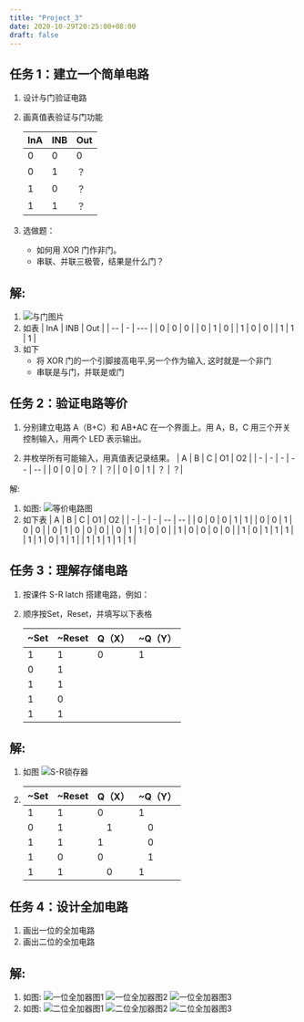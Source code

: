```yaml
---
title: "Project_3"
date: 2020-10-29T20:25:00+08:00
draft: false
---
```


## 任务 1：建立一个简单电路

1. 设计与门验证电路

1. 画真值表验证与门功能

    | InA | INB | Out |
    | -- | - | --- |
    | 0	| 0	| 0 |
    | 0	| 1	| ？|
    | 1	| 0	| ？|
    | 1	| 1 | ？|
1. 选做题：
    * 如何用 XOR 门作非门。
    * 串联、并联三极管，结果是什么门？

## 解:
1. ![ 与门图片 ](https://raw.githubusercontent.com/LinsenTaixian/images/master/homework_images/project_3/%E5%B1%8F%E5%B9%95%E6%88%AA%E5%9B%BE(247).png)
1. 如表
    | InA | INB | Out |
    | -- | - | --- |
    | 0	| 0	| 0 |
    | 0	| 1	| 0 |
    | 1	| 0	| 0 |
    | 1	| 1 | 1 |
1. 如下
    * 将 XOR 门的一个引脚接高电平,另一个作为输入, 这时就是一个非门
    * 串联是与门，并联是或门
## 任务 2：验证电路等价

1. 分别建立电路 A（B+C）和 AB+AC 在一个界面上。用 A，B，C 用三个开关控制输入，用两个 LED 表示输出。


1. 并枚举所有可能输入，用真值表记录结果。
    | A	| B	| C	| O1 | O2 |
    | - | - | - | -- | -- |
    | 0 | 0	| 0	| ？ | ？|
    | 0	| 0	| 1	| ？ | ？|

解:
1. 如图: ![等价电路图](https://raw.githubusercontent.com/LinsenTaixian/images/master/homework_images/project_3/%E5%B1%8F%E5%B9%95%E6%88%AA%E5%9B%BE(248).png)
1. 如下表
    | A	| B	| C	| O1 | O2 |
    | - | - | - | -- | -- |
    | 0 | 0	| 0	| 1 | 1 |
    | 0	| 0	| 1	| 0 | 0 |
    | 0 | 1	| 0	| 0 | 0 |
    | 0	| 1	| 1	| 0 | 0 |
    | 1 | 0	| 0	| 0 | 0 |
    | 1	| 0	| 1	| 1 | 1 |
    | 1 | 1	| 0	| 1 | 1 |
    | 1	| 1	| 1	| 1 | 1 |
    
## 任务 3：理解存储电路

1. 按课件 S-R latch 搭建电路，例如：

1. 顺序按Set，Reset，并填写以下表格

    | ~Set | ~Reset | Q（X）| ~Q（Y）|
    | -- | -- | -- | -- |
    | 1	| 1	| 0	| 1 |
    | 0	| 1	| 	|   |
    | 1	| 1	|   | 	|
    | 1	| 0	|   | 	|
    | 1	| 1	| 	|   |

## 解:
1. 如图 ![S-R锁存器](https://raw.githubusercontent.com/LinsenTaixian/images/master/homework_images/project_3/%E5%B1%8F%E5%B9%95%E6%88%AA%E5%9B%BE(249).png)
1. 
    | ~Set | ~Reset | Q（X）| ~Q（Y）|
    | -- | -- | -- | -- |
    | 1	| 1	| 0	| 1 |
    | 0	| 1	| 1	| 0 |
    | 1	| 1	| 1 | 0 |
    | 1	| 0	| 0 | 1 |
    | 1	| 1	| 0 | 1 |

## 任务 4：设计全加电路

1. 画出一位的全加电路
1. 画出二位的全加电路

## 解:
1. 如图: 
    ![一位全加器图1](https://raw.githubusercontent.com/LinsenTaixian/images/master/homework_images/project_3/%E5%B1%8F%E5%B9%95%E6%88%AA%E5%9B%BE(250).png)
    ![一位全加器图2](https://raw.githubusercontent.com/LinsenTaixian/images/master/homework_images/project_3/%E5%B1%8F%E5%B9%95%E6%88%AA%E5%9B%BE(251).png)
    ![一位全加器图3](https://raw.githubusercontent.com/LinsenTaixian/images/master/homework_images/project_3/%E5%B1%8F%E5%B9%95%E6%88%AA%E5%9B%BE(252).png)
1. 如图: 
    ![二位全加器图1](https://raw.githubusercontent.com/LinsenTaixian/images/master/homework_images/project_3/%E5%B1%8F%E5%B9%95%E6%88%AA%E5%9B%BE(253).png)
    ![二位全加器图2](https://raw.githubusercontent.com/LinsenTaixian/images/master/homework_images/project_3/%E5%B1%8F%E5%B9%95%E6%88%AA%E5%9B%BE(254).png)
    ![二位全加器图3](https://raw.githubusercontent.com/LinsenTaixian/images/master/homework_images/project_3/%E5%B1%8F%E5%B9%95%E6%88%AA%E5%9B%BE(255).png)